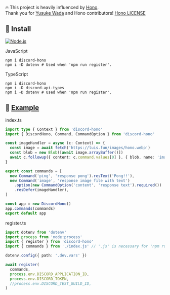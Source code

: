 🔥 This project is heavily influenced by [Hono](https://github.com/honojs/hono).  
Thank you for [Yusuke Wada](https://github.com/yusukebe) and Hono contributors! [Hono LICENSE](https://github.com/honojs/hono/blob/main/LICENSE)

## 🚀 Install

[<img alt="Node.js" src="https://img.shields.io/badge/Node.js-20.x-%23339933?logo=Node.js" />](https://nodejs.org)

JavaScript

```shell
npm i discord-hono
npm i -D dotenv # Used when 'npm run register'.
```

TypeScript

```shell
npm i discord-hono
npm i -D discord-api-types
npm i -D dotenv # Used when 'npm run register'.
```

## 📑 [Example](https://github.com/LuisFun/sample-discord-hono)

index.ts

```ts
import type { Context } from 'discord-hono'
import { DiscordHono, Command, CommandOption } from 'discord-hono'

const imageHandler = async (c: Context) => {
  const image = await fetch('https://luis.fun/images/hono.webp')
  const blob = new Blob([await image.arrayBuffer()])
  await c.followup({ content: c.command.values[0] }, { blob, name: 'image.webp' })
}

export const commands = [
  new Command('ping', 'response pong').resText('Pong!!'),
  new Command('image', 'response image file with text')
    .option(new CommandOption('content', 'response text').required())
    .resDefer(imageHandler),
]

const app = new DiscordHono()
app.commands(commands)
export default app
```

register.ts

```ts
import dotenv from 'dotenv'
import process from 'node:process'
import { register } from 'discord-hono'
import { commands } from './index.js' // '.js' is necessary for 'npm run register'.

dotenv.config({ path: '.dev.vars' })

await register(
  commands,
  process.env.DISCORD_APPLICATION_ID,
  process.env.DISCORD_TOKEN,
  //process.env.DISCORD_TEST_GUILD_ID,
)
```
